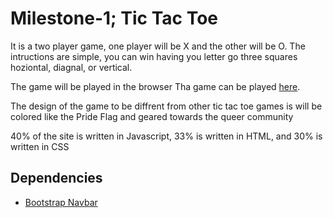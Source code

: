 # Milestone-1; Tic Tac Toe

It is a two player game, one player will be X and the other will be O. The intructions are simple, you can win having you letter go three squares hoziontal, diagnal, or vertical.

The game will be played in the browser
Tha game can be played [here](https://somoathat.github.io/Milestone-1/).

The design of the game to be diffrent from other tic tac toe games is will be colored like the Pride Flag and geared towards the queer community

40% of the site is written in Javascript, 33% is written in HTML, and 30% is written in CSS

## Dependencies

- [Bootstrap Navbar](https://getbootstrap.com/docs/5.3/components/navbar/)
